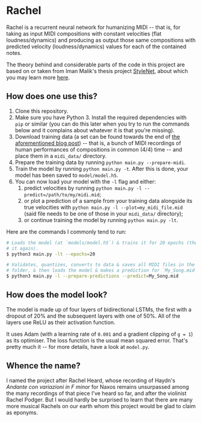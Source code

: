 # Rachel

Rachel is a recurrent neural network for humanizing MIDI -- that is, for taking as input MIDI compositions with constant velocities (flat loudness/dynamics) and producing as output those same compositions with predicted velocity (loudness/dynamics) values for each of the contained notes.

The theory behind and considerable parts of the code in this project are based on or taken from Iman Malik's thesis project [StyleNet](https://github.com/imalikshake/StyleNet/), about which you may learn more [here](http://imanmalik.com/cs/2017/06/05/neural-style.html).

## How does one use this?

1. Clone this repository.
2. Make sure you have Python 3. Install the required dependencies with `pip` or similar (you can do this later when you try to run the commands below and it complains about whatever it is that you're missing).
3. Download training data (a set can be found towards the end of [the aforementioned blog post](http://imanmalik.com/cs/2017/06/05/neural-style.html)) -- that is, a bunch of MIDI recordings of human performances of compositions in common (4/4) time -- and place them in a `midi_data/` directory.
4. Prepare the training data by running `python main.py --prepare-midi`.
5. Train the model by running `python main.py -t`. After this is done, your model has been saved to `model/model.h5`.
6. You can now load your model with the `-l` flag and either:
    1. predict velocities by running `python main.py -l --predict=/path/to/my/midi.mid`;
    2. or plot a prediction of a sample from your training data alongside its true velocities with `python main.py -l --plot=my_midi_file.mid` (said file needs to be one of those in your `midi_data/` directory);
    3. or continue training the model by running `python main.py -lt`.

Here are the commands I commonly tend to run:

```sh
# Loads the model (at `models/model.h5`) & trains it for 20 epochs (then saves 
# it again).
$ python3 main.py -lt --epochs=20

# Validates, quantizes, converts to data & saves all MIDI files in the `input/` 
# folder, & then loads the model & makes a prediction for `My_Song.mid`.
$ python3 main.py -l --prepare-predictions --predict=My_Song.mid
```

## How does the model look?

The model is made up of four layers of bidirectional LSTMs, the first with a dropout of 20% and the subsequent layers with one of 50%. All of the layers use ReLU as their activation function.

It uses Adam (with a learning rate of `0.001` and a gradient clipping of `g = 1`) as its optimiser. The loss function is the usual mean squared error. That's pretty much it -- for more details, have a look at `model.py`.

## Whence the name?

I named the project after Rachel Heard, whose recording of Haydn's _Andante con variazioni in F minor_ for Naxos remains unsurpassed among the many recordings of that piece I've heard so far, and after the violinist Rachel Podger. But I would hardly be surprised to learn that there are many more musical Rachels on our earth whom this project would be glad to claim as eponyms.
